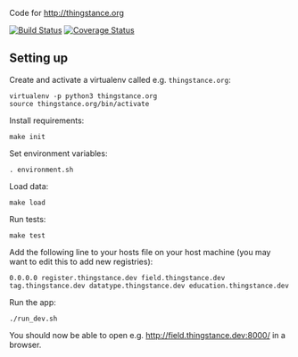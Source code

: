 Code for http://thingstance.org

[![Build Status](https://travis-ci.org/thingstance/thingstance.org.svg)](https://travis-ci.org/thingstance/thingstance.org) [![Coverage Status](https://coveralls.io/repos/thingstance/thingstance.org/badge.svg)](https://coveralls.io/r/thingstance/thingstance.org)

Setting up
----------

Create and activate a virtualenv called e.g. `thingstance.org`:

    virtualenv -p python3 thingstance.org
    source thingstance.org/bin/activate

Install requirements:

    make init

Set environment variables:

    . environment.sh

Load data:

    make load

Run tests:

    make test

Add the following line to your hosts file on your host machine (you may want to edit this to add new registries):

    0.0.0.0 register.thingstance.dev field.thingstance.dev tag.thingstance.dev datatype.thingstance.dev education.thingstance.dev

Run the app:

    ./run_dev.sh

You should now be able to open e.g. http://field.thingstance.dev:8000/ in a browser.
